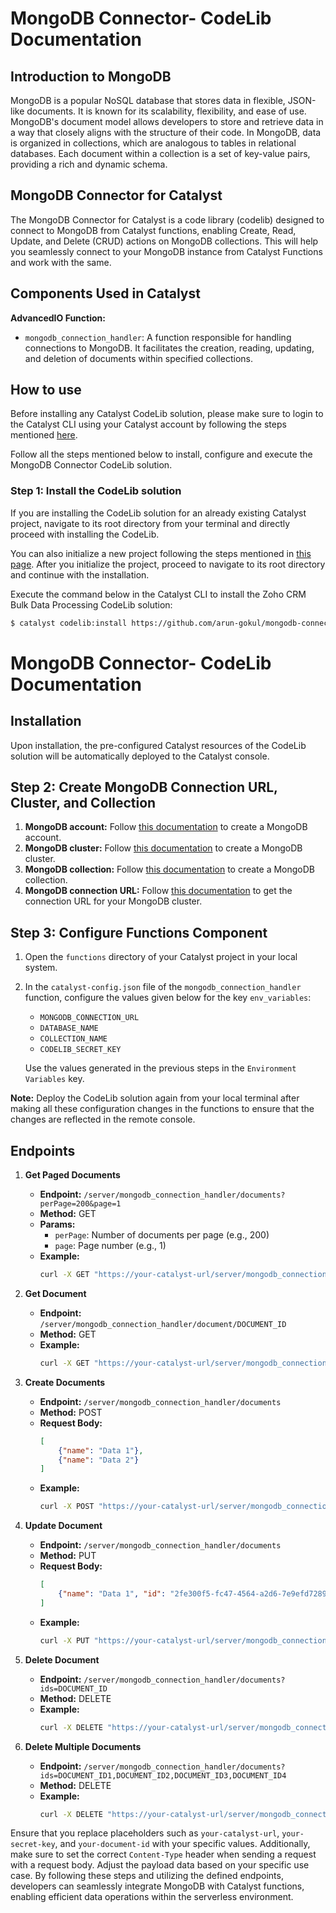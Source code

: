 # MongoDB Connector- CodeLib Documentation

## Introduction to MongoDB

MongoDB is a popular NoSQL database that stores data in flexible, JSON-like documents. It is known for its scalability, flexibility, and ease of use. MongoDB's document model allows developers to store and retrieve data in a way that closely aligns with the structure of their code. In MongoDB, data is organized in collections, which are analogous to tables in relational databases. Each document within a collection is a set of key-value pairs, providing a rich and dynamic schema.

## MongoDB Connector for Catalyst

The MongoDB Connector for Catalyst is a code library (codelib) designed to connect to MongoDB from Catalyst functions, enabling Create, Read, Update, and Delete (CRUD) actions on MongoDB collections. This will help you seamlessly connect to your MongoDB instance from Catalyst Functions and work with the same.

## Components Used in Catalyst

**AdvancedIO Function:**

- `mongodb_connection_handler`: A function responsible for handling connections to MongoDB. It facilitates the creation, reading, updating, and deletion of documents within specified collections.

## How to use

Before installing any Catalyst CodeLib solution, please make sure to login to the Catalyst CLI using your Catalyst account by following the steps mentioned [here](#).

Follow all the steps mentioned below to install, configure and execute the MongoDB Connector CodeLib solution.

### Step 1: Install the CodeLib solution

If you are installing the CodeLib solution for an already existing Catalyst project, navigate to its root directory from your terminal and directly proceed with installing the CodeLib.

You can also initialize a new project following the steps mentioned in [this page](#). After you initialize the project, proceed to navigate to its root directory and continue with the installation.

Execute the command below in the Catalyst CLI to install the Zoho CRM Bulk Data Processing CodeLib solution:

```bash
$ catalyst codelib:install https://github.com/arun-gokul/mongodb-connector
```

# MongoDB Connector- CodeLib Documentation

## Installation

Upon installation, the pre-configured Catalyst resources of the CodeLib solution will be automatically deployed to the Catalyst console.

## Step 2: Create MongoDB Connection URL, Cluster, and Collection

1. **MongoDB account:** Follow [this documentation](#) to create a MongoDB account.
2. **MongoDB cluster:** Follow [this documentation](#) to create a MongoDB cluster.
3. **MongoDB collection:** Follow [this documentation](#) to create a MongoDB collection.
4. **MongoDB connection URL:** Follow [this documentation](#) to get the connection URL for your MongoDB cluster.

## Step 3: Configure Functions Component

1. Open the `functions` directory of your Catalyst project in your local system.
2. In the `catalyst-config.json` file of the `mongodb_connection_handler` function, configure the values given below for the key `env_variables`:
    - `MONGODB_CONNECTION_URL`
    - `DATABASE_NAME`
    - `COLLECTION_NAME`
    - `CODELIB_SECRET_KEY`
   
   Use the values generated in the previous steps in the `Environment Variables` key.

**Note:** Deploy the CodeLib solution again from your local terminal after making all these configuration changes in the functions to ensure that the changes are reflected in the remote console.

## Endpoints

1. **Get Paged Documents**

   - **Endpoint:** `/server/mongodb_connection_handler/documents?perPage=200&page=1`
   - **Method:** GET
   - **Params:**
       - `perPage`: Number of documents per page (e.g., 200)
       - `page`: Page number (e.g., 1)
   - **Example:**
     ```bash
     curl -X GET "https://your-catalyst-url/server/mongodb_connection_handler/documents?perPage=200&page=1" -H "CODELIB_SECRET_KEY: your-secret-key"
     ```

2. **Get Document**

   - **Endpoint:** `/server/mongodb_connection_handler/document/DOCUMENT_ID`
   - **Method:** GET
   - **Example:**
     ```bash
     curl -X GET "https://your-catalyst-url/server/mongodb_connection_handler/document/your-document-id" -H "CODELIB_SECRET_KEY: your-secret-key"
     ```

3. **Create Documents**

   - **Endpoint:** `/server/mongodb_connection_handler/documents`
   - **Method:** POST
   - **Request Body:**
     ```json
     [
         {"name": "Data 1"},
         {"name": "Data 2"}
     ]
     ```
   - **Example:**
     ```bash
     curl -X POST "https://your-catalyst-url/server/mongodb_connection_handler/documents" -H "CODELIB_SECRET_KEY: your-secret-key" -H "Content-Type: application/json" -d '[{"name": "Data 1"}, {"name": "Data 2"}]'
     ```

4. **Update Document**

   - **Endpoint:** `/server/mongodb_connection_handler/documents`
   - **Method:** PUT
   - **Request Body:**
     ```json
     [
         {"name": "Data 1", "id": "2fe300f5-fc47-4564-a2d6-7e9efd7289e5"}
     ]
     ```
   - **Example:**
     ```bash
     curl -X PUT "https://your-catalyst-url/server/mongodb_connection_handler/documents" -H "CODELIB_SECRET_KEY: your-secret-key" -H "Content-Type: application/json" -d '[{"name": "Data 1", "id": "2fe300f5-fc47-4564-a2d6-7e9efd7289e5"}]'
     ```

5. **Delete Document**

   - **Endpoint:** `/server/mongodb_connection_handler/documents?ids=DOCUMENT_ID`
   - **Method:** DELETE
   - **Example:**
     ```bash
     curl -X DELETE "https://your-catalyst-url/server/mongodb_connection_handler/documents?ids=your-document-id" -H "CODELIB_SECRET_KEY: your-secret-key"
     ```

6. **Delete Multiple Documents**

   - **Endpoint:** `/server/mongodb_connection_handler/documents?ids=DOCUMENT_ID1,DOCUMENT_ID2,DOCUMENT_ID3,DOCUMENT_ID4`
   - **Method:** DELETE
   - **Example:**
     ```bash
     curl -X DELETE "https://your-catalyst-url/server/mongodb_connection_handler/documents?ids=your-document-id1,your-document-id2,your-document-id3,your-document-id4" -H "CODELIB_SECRET_KEY: your-secret-key"
     ```

Ensure that you replace placeholders such as `your-catalyst-url`, `your-secret-key`, and `your-document-id` with your specific values. Additionally, make sure to set the correct `Content-Type` header when sending a request with a request body. Adjust the payload data based on your specific use case. By following these steps and utilizing the defined endpoints, developers can seamlessly integrate MongoDB with Catalyst functions, enabling efficient data operations within the serverless environment.
